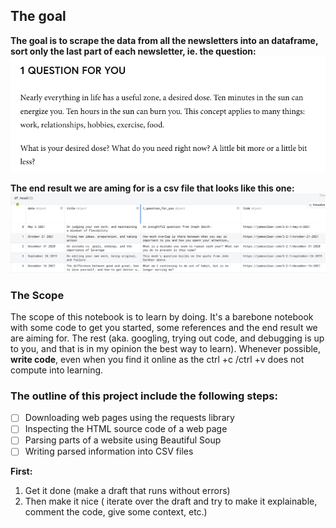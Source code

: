 ## The goal 
**The goal is to scrape the data from all the newsletters into an dataframe, sort only the last part of each newsletter, ie. the question:**
![Question](q1.png)


**The end result we are aming for is a csv file that looks like this one:**
![Goal](bild_3.jpeg)


### The Scope

The scope of this notebook is to learn by doing. It's a barebone notebook with some code to get you started, some references and the end result we are aiming for. The rest (aka. googling, trying out code, and debugging is up to you, and that is in my opinion the best way to learn). Whenever possible, **write code**, even when you find it online as the ctrl +c /ctrl +v does not compute into learning. 


### The outline of this project include the following steps: 

* [ ] Downloading web pages using the requests library
* [ ] Inspecting the HTML source code of a web page
* [ ] Parsing parts of a website using Beautiful Soup
* [ ] Writing parsed information into CSV files

**First:**
1. Get it done (make a draft that runs without errors)
2. Then make it nice ( iterate over the draft and try to make it explainable, comment the code, give some context, etc.)
